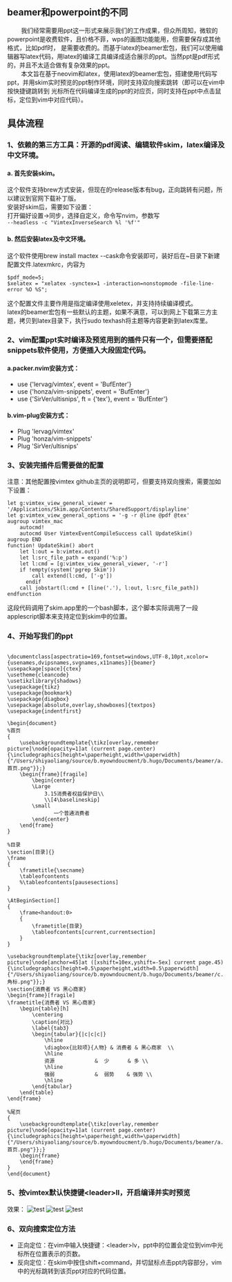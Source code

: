 
## beamer和powerpoint的不同
&emsp;&emsp;&nbsp;我们经常需要用ppt这一形式来展示我们的工作成果，但众所周知，微软的powerpoint是收费软件，且价格不菲，wps的画图功能能用，但需要保存成其他格式，比如pdf时，
是需要收费的。而基于latex的beamer宏包，我们可以使用编辑器写latex代码，用latex的编译工具编译成适合展示的ppt。当然ppt是pdf形式的，并且不太适合做有复杂效果的ppt。  
&emsp;&emsp;&nbsp;本文旨在基于neovim和latex，使用latex的beamer宏包，搭建使用代码写ppt，并用skim实时预览的ppt制作环境，同时支持双向搜索跳转（即可以在vim中按快捷键跳转到
光标所在代码编译生成的ppt的对应页，同时支持在ppt中点击鼠标，定位到vim中对应代码）。

## 具体流程
### 1、依赖的第三方工具：开源的pdf阅读、编辑软件skim，latex编译及中文环境。
#### a. 首先安装skim。
这个软件支持brew方式安装，但现在的release版本有bug，正向跳转有问题，所以建议到官网下载补丁版。  
安装好skim后，需要如下设置：  
打开偏好设置->同步，选择自定义，命令写nvim，参数写  
    ```
    --headless -c "VimtexInverseSearch %l '%f'" 
    ```
#### b. 然后安装latex及中文环境。
这个软件使用brew install mactex --cask命令安装即可，装好后在~目录下新建配置文件.latexmkrc，内容为   
 ```
$pdf_mode=5;
$xelatex = "xelatex -synctex=1 -interaction=nonstopmode -file-line-error %O %S";
 ```
这个配置文件主要作用是指定编译使用xeletex，并支持持续编译模式。  
latex的beamer宏包有一些默认的主题，如果不满意，可以到网上下载第三方主题，拷贝到latex目录下，执行sudo texhash将主题等内容更新到latex库里。

### 2、vim配置ppt实时编译及预览用到的插件只有一个，但需要搭配snippets软件使用，方便插入大段固定代码。

#### a.packer.nvim安装方式：
- use {'lervag/vimtex', event = 'BufEnter'}
- use {'honza/vim-snippets', event = 'BufEnter'}
- use {'SirVer/ultisnips', ft = {'tex'}, event = 'BufEnter'}

#### b.vim-plug安装方式：
- Plug 'lervag/vimtex'
- Plug 'honza/vim-snippets'
- Plug 'SirVer/ultisnips'

### 3、安装完插件后需要做的配置
注意：其他配置按vimtex github主页的说明即可，但要支持双向搜索，需要加如下设置：
```
let g:vimtex_view_general_viewer = '/Applications/Skim.app/Contents/SharedSupport/displayline'  
let g:vimtex_view_general_options = '-g -r @line @pdf @tex'  
augroup vimtex_mac  
    autocmd!  
    autocmd User VimtexEventCompileSuccess call UpdateSkim()  
augroup END  
function! UpdateSkim() abort  
    let l:out = b:vimtex.out()  
    let l:src_file_path = expand('%:p')  
    let l:cmd = [g:vimtex_view_general_viewer, '-r']  
    if !empty(system('pgrep Skim'))  
        call extend(l:cmd, ['-g'])  
      endif  
    call jobstart(l:cmd + [line('.'), l:out, l:src_file_path])  
endfunction
```
这段代码调用了skim.app里的一个bash脚本，这个脚本实际调用了一段applescript脚本来支持定位到skim中的位置。
### 4、开始写我们的ppt
```

\documentclass[aspectratio=169,fontset=windows,UTF-8,10pt,xcolor={usenames,dvipsnames,svgnames,x11names}]{beamer}
\usepackage[space]{ctex}
\usetheme{cleancode}
\usetikzlibrary{shadows}
\usepackage{tikz}
\usepackage{bookmark}
\usepackage{diagbox}
\usepackage[absolute,overlay,showboxes]{textpos}
\usepackage{indentfirst} 

\begin{document}
%首页
{
    \usebackgroundtemplate{\tikz[overlay,remember picture]\node[opacity=1]at (current page.center){\includegraphics[height=\paperheight,width=\paperwidth]{"/Users/shiyaoliang/source/b.myowndoucment/b.hugo/Documents/beamer/a.首页.png"}};}
    \begin{frame}[fragile]
        \begin{center}
        \Large 
            3.15消费者权益保护日\\
            \\[4\baselineskip]
        \small
               一个普通消费者
        \end{center}
    \end{frame}
}

%目录
\section[目录]{}
\frame 
{
    \frametitle{\secname}
    \tableofcontents
    %\tableofcontents[pausesections]
}

\AtBeginSection[] 
{
    \frame<handout:0> 
    {
        \frametitle{目录}
        \tableofcontents[current,currentsection]
    }
}

\usebackgroundtemplate{\tikz[overlay,remember picture]\node[anchor=45]at ([xshift=10ex,yshift=-5ex] current page.45) {\includegraphics[height=0.5\paperheight,width=0.5\paperwidth]{"/Users/shiyaoliang/source/b.myowndoucment/b.hugo/Documents/beamer/c.角标.png"}};}
\section{消费者 VS 黑心商家}
\begin{frame}[fragile]
\frametitle{消费者 VS 黑心商家}
    \begin{table}[h]
        \centering
        \caption{对比}
        \label{tab3}
        \begin{tabular}{|c|c|c|}
            \hline
            \diagbox{比较项}{人物} & 消费者 & 黑心商家  \\
            \hline
            资源             &  少      & 多 \\
            \hline
            强弱             &  弱势    & 强势 \\
            \hline
        \end{tabular}
    \end{table}
\end{frame}

%尾页
{
    \usebackgroundtemplate{\tikz[overlay,remember picture]\node[opacity=1]at (current page.center){\includegraphics[height=\paperheight,width=\paperwidth]{"/Users/shiyaoliang/source/b.myowndoucment/b.hugo/Documents/beamer/a.首页.png"}};}
    \begin{frame}
    \end{frame}
}
\end{document}

```
### 5、按vimtex默认快捷键\<leader\>ll，开启编译并实时预览
效果：
![test](http://youseeicanfly.gitee.io/picturebed/beamer/ppt_up.png)
![test](http://youseeicanfly.gitee.io/picturebed/beamer/ppt_content.png)
![test](http://youseeicanfly.gitee.io/picturebed/beamer/ppt_down.png)

### 6、双向搜索定位方法
- 正向定位：在vim中输入快捷键：\<leader\>lv，ppt中的位置会定位到vim中光标所在位置表示的页数。
- 反向定位：在skim中按住shift+command，并切鼠标点击ppt内容部分，vim中的光标跳转到该页ppt对应的代码位置。
